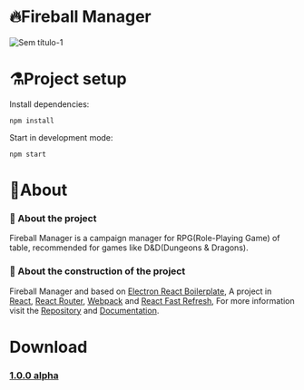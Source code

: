 # 🔥Fireball Manager

![Sem título-1](https://user-images.githubusercontent.com/44758448/147800465-45ddd7c3-a433-444a-8614-4e42f445a4e2.png)

# ⚗️Project setup
Install dependencies:
```
npm install
```
Start in development mode:
```
npm start
```
# 📖About

### 🧙 About the project
Fireball Manager is a campaign manager for RPG(Role-Playing Game) of table, recommended for games like D&D(Dungeons & Dragons).

### 🔨 About the construction of the project
Fireball Manager and based on <a href="https://electron-react-boilerplate.js.org">Electron React Boilerplate</a>, A project in  <a href="https://facebook.github.io/react/">React</a>, <a href="https://github.com/reactjs/react-router">React Router</a>, <a href="https://webpack.js.org/">Webpack</a> and <a href="https://www.npmjs.com/package/react-refresh">React Fast Refresh</a>, For more information visit the <a href="https://github.com/electron-react-boilerplate/electron-react-boilerplate">Repository</a> and <a href="https://electron-react-boilerplate.js.org">Documentation</a>.

# Download
<h3><a href="https://github.com/weslleycz/weslleycz.github.io/raw/main/Download/Fireball%20Manager.exe">1.0.0 alpha</a></h3>
